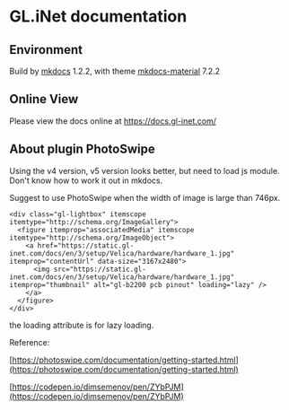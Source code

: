 # GL.iNet documentation

## Environment 

Build by [mkdocs](https://www.mkdocs.org/) 1.2.2, with theme [mkdocs-material](https://squidfunk.github.io/mkdocs-material/) 7.2.2

## Online View

Please view the docs online at https://docs.gl-inet.com/ 

## About plugin PhotoSwipe

Using the v4 version, v5 version looks better, but need to load js module. Don't know how to work it out in mkdocs.

Suggest to use PhotoSwipe when the width of image is large than 746px.

```
<div class="gl-lightbox" itemscope itemtype="http://schema.org/ImageGallery">
  <figure itemprop="associatedMedia" itemscope itemtype="http://schema.org/ImageObject">
    <a href="https://static.gl-inet.com/docs/en/3/setup/Velica/hardware/hardware_1.jpg" itemprop="contentUrl" data-size="3167x2480">
      <img src="https://static.gl-inet.com/docs/en/3/setup/Velica/hardware/hardware_1.jpg" itemprop="thumbnail" alt="gl-b2200 pcb pinout" loading="lazy" />
    </a>
  </figure>
</div>
```

the loading attribute is for lazy loading.

Reference:

[https://photoswipe.com/documentation/getting-started.html](https://photoswipe.com/documentation/getting-started.html)

[https://codepen.io/dimsemenov/pen/ZYbPJM](https://codepen.io/dimsemenov/pen/ZYbPJM)
